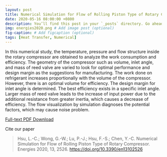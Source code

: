 ```yaml
---
layout: post
title: Numerical Simulation for Flow of Rolling Piston Type of Rotary Compressor, energies, 2020.
date: 2020-05-16 08:00:00 +0800
description: You’ll find this post in your `_posts` directory. Go ahead and edit it and re-build the site to see your changes. # Add post description (optional)
img: energies2020.png # Add image post (optional)
fig-caption: # Add figcaption (optional)
tags: [Heat Transfer, Numerical]
---
```

In this numerical study, the temperature, pressure and flow structure inside the rotary compressor are obtained to analyze the work consumption and efficiency. The geometry of the compressor such as volume, inlet angle, and mass of reed valve are varied to look for optimal performance and design margin as the suggestions for manufacturing. The work done on refrigerant increases proportionally with the volume of the compressor. However, there is an optimal volume for efficiency. The design margin for inlet angle is determined. The best efficiency exists in a specific inlet angle. Larger mass of reed valve leads to the increase of input power due to the additional resistance from greater inertia, which causes a decrease of efficiency. The flow visualization by simulation diagnoses the potential factors, which may cause noise problem.

[Full-text PDF Download](https://www.mdpi.com/1996-1073/13/10/2526)

Cite our paper
> Hsu, L.-C.; Wong, G.-W.; Lu, P.-J.; Hsu, F.-S.; Chen, Y.-C. Numerical Simulation for Flow of Rolling Piston Type of Rotary Compressor. Energies 2020, 13, 2526. https://doi.org/10.3390/en13102526
